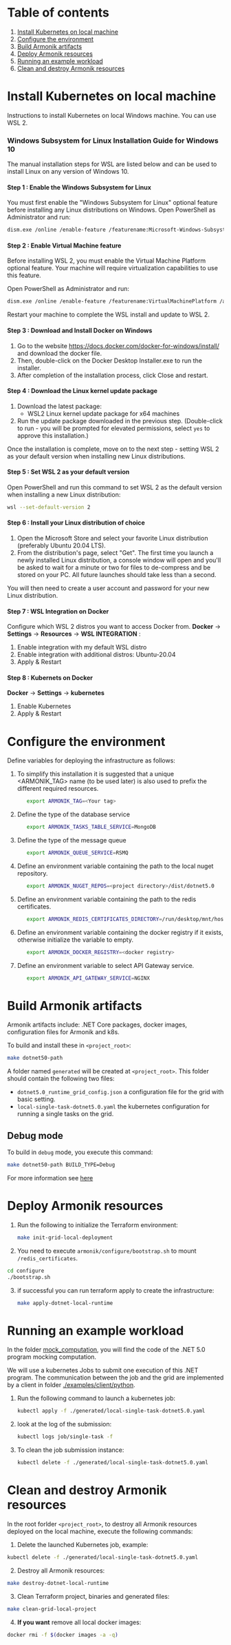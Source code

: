 # Table of contents
1. [Install Kubernetes on local machine](#install-kubernetes-on-local-machine)
2. [Configure the environment](#configure-the-environment) 
3. [Build Armonik artifacts](#build-armonik-artifacts)
4. [Deploy Armonik resources](#deploy-armonik-resources)
5. [Running an example workload](#running-an-example-workload)
6. [Clean and destroy Armonik resources](#clean-and-destroy-armonik-resources)

# Install Kubernetes on local machine <a name="install-kubernetes-on-local-machine"></a>
Instructions to install Kubernetes on local Windows machine. You can use WSL 2.

### Windows Subsystem for Linux Installation Guide for Windows 10
The manual installation steps for WSL are listed below and can be used to install Linux on any version of Windows 10.

#### Step 1 : Enable the Windows Subsystem for Linux

You must first enable the "Windows Subsystem for Linux" optional feature before installing any Linux distributions on Windows.
Open PowerShell as Administrator and run:

```bash
dism.exe /online /enable-feature /featurename:Microsoft-Windows-Subsystem-Linux /all /norestart
```
#### Step 2 : Enable Virtual Machine feature

Before installing WSL 2, you must enable the Virtual Machine Platform optional feature. Your machine will require virtualization capabilities to use this feature.

Open PowerShell as Administrator and run:

```bash
dism.exe /online /enable-feature /featurename:VirtualMachinePlatform /all /norestart
```
Restart your machine to complete the WSL install and update to WSL 2.

#### Step 3 : Download and Install Docker on Windows

1. Go to the website https://docs.docker.com/docker-for-windows/install/ and download the docker file.
2. Then, double-click on the Docker Desktop Installer.exe to run the installer.
3. After completion of the installation process, click Close and restart.

#### Step 4 : Download the Linux kernel update package

1. Download the latest package:
     * WSL2 Linux kernel update package for x64 machines
2. Run the update package downloaded in the previous step. (Double-click to run - you will be prompted for elevated permissions, select `yes` to approve this installation.)

Once the installation is complete, move on to the next step - setting WSL 2 as your default version when installing new Linux distributions.

#### Step 5 : Set WSL 2 as your default version

Open PowerShell and run this command to set WSL 2 as the default version when installing a new Linux distribution:

```bash
wsl --set-default-version 2
```

#### Step 6 : Install your Linux distribution of choice
1. Open the Microsoft Store and select your favorite Linux distribution (preferably Ubuntu 20.04 LTS).
2. From the distribution's page, select "Get".
The first time you launch a newly installed Linux distribution, a console window will open and you'll be asked to wait for a minute or two for files to de-compress and be stored on your PC. All future launches should take less than a second.

You will then need to create a user account and password for your new Linux distribution.

#### Step 7 : WSL Integration on Docker
Configure which WSL 2 distros you want to access Docker from.
**Docker** -> **Settings** -> **Resources** -> **WSL INTEGRATION** :
1. Enable integration with my default WSL distro
2. Enable integration with additional distros: Ubuntu-20.04
3. Apply & Restart

#### Step 8 : Kubernets on Docker
**Docker** -> **Settings** -> **kubernetes**
1. Enable Kubernetes
2. Apply & Restart

# Configure the environment <a name="configure-the-environment"></a>
Define variables for deploying the infrastructure as follows:
1. To simplify this installation it is suggested that a unique <ARMONIK_TAG> name (to be used later) is also used to prefix the
   different required resources.
   ```bash
      export ARMONIK_TAG=<Your tag>
   ```

2. Define the type of the database service
   ```bash
      export ARMONIK_TASKS_TABLE_SERVICE=MongoDB
   ```
   
3. Define the type of the message queue
   ```bash
      export ARMONIK_QUEUE_SERVICE=RSMQ
   ```

4. Define an environment variable containing the path to the local nuget repository.
   ```bash
      export ARMONIK_NUGET_REPOS=<project directory>/dist/dotnet5.0
   ```

5. Define an environment variable containing the path to the redis certificates.
   ```bash
      export ARMONIK_REDIS_CERTIFICATES_DIRECTORY=/run/desktop/mnt/host/wsl/cert
   ```

6. Define an environment variable containing the docker registry if it exists, otherwise initialize the variable to empty.
   ```bash
      export ARMONIK_DOCKER_REGISTRY=<docker registry>
   ```
   
7. Define an environment variable to select API Gateway service.
   ```bash
      export ARMONIK_API_GATEWAY_SERVICE=NGINX
   ```

# Build Armonik artifacts <a name="build-armonik-artifacts"></a>
Armonik artifacts include: .NET Core packages, docker images, configuration files for Armonik and k8s.

To build and install these in `<project_root>`:
```bash
make dotnet50-path
```

A folder named `generated` will be created at `<project_root>`. This folder should contain the following
two files:
 * `dotnet5.0_runtime_grid_config.json` a configuration file for the grid with basic setting.
 * `local-single-task-dotnet5.0.yaml` the kubernetes configuration for running a single tasks on the grid.

## Debug mode
To build in `debug` mode, you execute this command:
```bash
make dotnet50-path BUILD_TYPE=Debug
```

For more information see [here](./docs/debug.md)

# Deploy Armonik resources <a name="deploy-armonik-resources"></a>
1. Run the following to initialize the Terraform environment:
   ```bash
   make init-grid-local-deployment
   ```
   
2. You need to execute `armonik/configure/bootstrap.sh` to mount `/redis_certificates`.
```bash
cd configure
./bootstrap.sh

```

3. if successful you can run terraform apply to create the infrastructure:
   ```bash
   make apply-dotnet-local-runtime
   ```

# Running an example workload <a name="running-an-example-workload"></a>
In the folder [mock_computation](./examples/workloads/dotnet5.0/mock_computation), you will find the code of the
.NET 5.0 program mocking computation.

We will use a kubernetes Jobs to submit one execution of this .NET program. The communication between the job
and the grid are implemented by a client in folder [./examples/client/python](./examples/client/python).

1. Run the following command to launch a kubernetes job:
   ```bash
   kubectl apply -f ./generated/local-single-task-dotnet5.0.yaml
   ```

2. look at the log of the submission:
   ```bash
   kubectl logs job/single-task -f
   ```

3. To clean the job submission instance:
   ```bash
   kubectl delete -f ./generated/local-single-task-dotnet5.0.yaml
   ```

# Clean and destroy Armonik resources <a name="clean-and-destroy-armonik-resources"></a>
In the root forlder `<project_root>`, to destroy all Armonik resources deployed on the local machine, execute the following commands:

1. Delete the launched Kubernetes job, example:
```bash
kubectl delete -f ./generated/local-single-task-dotnet5.0.yaml
```

2. Destroy all Armonik resources:
```bash
make destroy-dotnet-local-runtime
```

3. Clean Terraform project, binaries and generated files:
```bash
make clean-grid-local-project
```

4. **If you want** remove all local docker images:
```bash
docker rmi -f $(docker images -a -q)
```